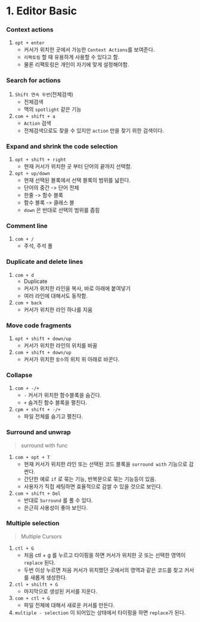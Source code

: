 # 1. Editor Basic

### Context actions

1. `opt + enter`
   * 커서가 위치한 곳에서 가능한 `Context Actions`를 보여준다.
   * `리팩토링` 할 때 유용하게 사용할 수 있다고 함.
   * 물론 리팩토링은 개인이 자기에 맞게 설정해야함.

### Search for actions

1. `Shift 연속 두번`\(전체검색\)
   * 전체검색
   * 맥의 `spotlight` 같은 기능
2. `com + shift + a`
   * `Action` 검색
   * 전체검색으로도 찾을 수 있지만 `action` 만을 찾기 위한 검색이다.

### Expand and shrink the code selection

1. `opt + shift + right`
   * 현재 커서가 위치한 곳 부터 단어의 끝까지 선택함.
2. `opt + up/down`
   * 현재 선택된 블록에서 선택 블록의 범위를 넓힌다.
   * 단어의 중간 -&gt; 단어 전체
   * 한줄 -&gt; 함수 블록
   * 함수 블록 -&gt; 클래스 블
   * `down` 은 반대로 선택의 범위를 좁힘

### Comment line

1. `com + /`
   * 주석, 주석 풀

### Duplicate and delete lines

1. `com + d`
   * Duplicate
   * 커서가 위치한 라인을 복사, 바로 아래에 붙여넣기
   * 여러 라인에 대해서도 동작함.
2. `com + back`
   * 커서가 위치한 라인 하나를 지움

### Move code fragments

1. `opt + shift + down/up`
   * 커서가 위치한 라인의 위치를 바꿈
2. `com + shift + down/up`
   * 커서가 위치한 `함수`의 위치 위 아래로 바꾼다.

### Collapse

1. `com + -/+`
   * `-` 커서가 위치한 함수블록을 숨긴다.
   * `+` 숨겨진 함수 블록을 펼친다.
2. `cpm + shift + -/+`
   * 파일 전체를 숨기고 펼친다.

### Surround and unwrap

> surround with func

1. `com + opt + T`
   * 현재 커서가 위치한 라인 또는 선택된 코드 블록을 `surround with` 기능으로 감싼다.
   * 간단한 예로 `if` 로 묶는 기능, 반복문으로 묶는 기능등이 있음.
   * 사용자가 직접 세팅하면 효율적으로 감쌀 수 있을 것으로 보인다.
2. `com + shift + Del`
   * 반대로 `Surround` 를 풀 수 있다.
   * 은근히 사용성이 좋아 보인다.

### Multiple selection

> Multiple Cursors

1. `ctl + G`
   * 처음 ctl + g 를 누르고 타이핑을 하면 커서가 위치한 곳 또는 선택한 영역이 `replace` 된다.
   * 두번 이상 누르면 처음 커서가 위치했던 곳에서의 영역과 같은 코드를 찾고 커서를 새롭게 생성한다.
2. `ctl + shilft + G`
   * 마지막으로 생성된 커서를 지운다.
3. `com + ctl + G`
   * 파일 전체에 대해서 새로운 커서를 만든다.
4. `multiple - selection` 이 되어있는 상태에서 타이핑을 하면 `replace`가 된다.

